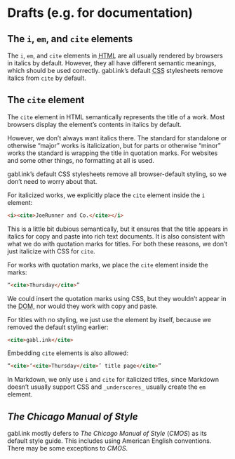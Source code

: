 <!-- SPDX-License-Identifier: CC0-1.0 -->
<!-- markdownlint-disable MD033 -->
# Drafts (e.g. for documentation)

## The `i`, `em`, and `cite` elements

The `i`, `em`, and `cite` elements in <abbr title="Hypertext Markup Language">HTML</abbr> are all usually rendered by browsers in italics by default. However, they all have different semantic meanings, which should be used correctly. gabl.ink’s default <abbr title="Cascading Style Sheets">CSS</abbr> stylesheets remove italics from `cite` by default.

## The `cite` element

The `cite` element in HTML semantically represents the title of a work. Most browsers display the element’s contents in italics by default.

However, we don’t always want italics there. The standard for standalone or otherwise “major” works is italicization, but for parts or otherwise “minor” works the standard is wrapping the title in quotation marks. For websites and some other things, no formatting at all is used.

gabl.ink’s default CSS stylesheets remove all browser-default styling, so we don’t need to worry about that.

For italicized works, we explicitly place the `cite` element inside the `i` element:

```HTML
<i><cite>JoeRunner and Co.</cite></i>
```

This is a little bit dubious semantically, but it ensures that the title appears in italics for copy and paste into rich text documents. It is also consistent with what we do with quotation marks for titles. For both these reasons, we don’t just italicize with CSS for `cite`.

For works with quotation marks, we place the `cite` element inside the marks:

```HTML
“<cite>Thursday</cite>”
```

We could insert the quotation marks using CSS, but they wouldn’t appear in the <abbr title="Document Object Model">DOM</abbr>, nor would they work with copy and paste.

For titles with no styling, we just use the element by itself, because we removed the default styling earlier:

```HTML
<cite>gabl.ink</cite>
```

Embedding `cite` elements is also allowed:

```HTML
“<cite>‘<cite>Thursday</cite>’ title page</cite>”
```

In Markdown, we only use `i` and `cite` for italicized titles, since Markdown doesn’t usually support CSS and `_underscores_` usually create the `em` element.

## <i><cite>The Chicago Manual of Style</cite></i>

gabl.ink mostly defers to <i><cite>The Chicago Manual of Style</cite></i> (<i><cite><abbr>CMOS</abbr></cite></i>) as its default style guide. This includes using American English conventions. There may be some exceptions to <i><cite>CMOS</cite></i>.
